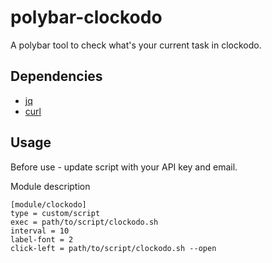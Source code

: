 # polybar-clockodo

A polybar tool to check what's your current task in clockodo.

## Dependencies
 - [jq](https://stedolan.github.io/jq/)
 - [curl](https://curl.se/)

## Usage
Before use - update script with your API key and email.

Module description
```
[module/clockodo]                                                             
type = custom/script                                                          
exec = path/to/script/clockodo.sh                                              
interval = 10                                                                 
label-font = 2                                                                
click-left = path/to/script/clockodo.sh --open
```
